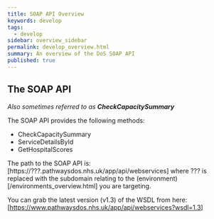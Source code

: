 ```yaml
---
title: SOAP API Overview
keywords: develop
tags:
  - develop
sidebar: overview_sidebar
permalink: develop_overview.html
summary: An overview of the DoS SOAP API
published: true
---
```


## The SOAP API ##

*Also sometimes referred to as **CheckCapacitySummary***

The SOAP API provides the following methods:

* CheckCapacitySummary
* ServiceDetailsById
* GetHospitalScores

The path to the SOAP API is: [https://???.pathwaysdos.nhs.uk/app/api/webservices] where ??? is replaced with the subdomain relating to the (environment)[/environments_overview.html] you are targeting.

You can grab the latest version (v1.3) of the WSDL from here: [https://www.pathwaysdos.nhs.uk/app/api/webservices?wsdl=1.3]
